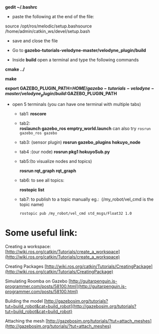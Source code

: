 **gedit ~/.bashrc**

- paste the following at the end of the file:

source /opt/ros/melodic/setup.bashsource /home/admin/catkin_ws/devel/setup.bash

- save and close the file

- Go to **gazebo-tutorials-velodyne-master/velodyne_plugin/build**

- Inside **build** open a terminal and type the following commands

**cmake ../**

**make**

**export GAZEBO_PLUGIN_PATH=$HOME/gazebo-tutorials-velodyne-master/velodyne_plugin /build:$GAZEBO_PLUGIN_PATH**

- open 5 terminals (you can have one terminal with multiple tabs)

  - tab1:
    **roscore**
    
  - tab2:  
    **roslaunch gazebo_ros emptry_world.launch**
    can also try
    `rosrun gazebo_ros gazebo`

  - tab3: (sensor plugin)
    **rosrun gazebo_plugins hokuyo_node**

  - tab4
    :(our node)
    **rosrun pkg1 hokuyoSub.py**

  - tab5:(to visualize nodes and topics)

    **rosrun rqt_graph rqt_graph**

  - tab6: to see all topics:

    **rostopic list**

  - tab7: to publish to a topic manually eg.:  (/my_robot/vel_cmd is the topic name)

    `rostopic pub /my_robot/vel_cmd std_msgs/Float32 1.0`

# Some useful link:

Creating a workspace:
[http://wiki.ros.org/catkin/Tutorials/create_a_workspace](http://wiki.ros.org/catkin/Tutorials/create_a_workspace)

Creating Packages
[http://wiki.ros.org/catkin/Tutorials/CreatingPackage](http://wiki.ros.org/catkin/Tutorials/CreatingPackage)

Simulating Roomba on Gazebo
[http://guitarpenguin.is-programmer.com/posts/58100.html](http://guitarpenguin.is-programmer.com/posts/58100.html)

Building the model
[http://gazebosim.org/tutorials?tut=build_robot&cat=build_robot](http://gazebosim.org/tutorials?tut=build_robot&cat=build_robot)

Attaching the mesh
[http://gazebosim.org/tutorials/?tut=attach_meshes](http://gazebosim.org/tutorials/?tut=attach_meshes)
